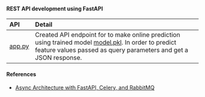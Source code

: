 #### REST API development using FastAPI

|API                                                                                       |Detail           |
|:-----------------------------------------------------------------------------------------|:----------------|
|[app.py](https://github.com/ashish-kamboj/mlops/blob/main/api-development/fastapi/app.py) |Created API endpoint for to make online prediction using trained model [model.pkl](https://github.com/ashish-kamboj/mlops/blob/main/api-development/fastapi/model.pkl). In order to predict feature values passed as query parameters and get a JSON response.|


#### References
- [Async Architecture with FastAPI, Celery, and RabbitMQ](https://medium.com/cuddle-ai/async-architecture-with-fastapi-celery-and-rabbitmq-c7d029030377)
